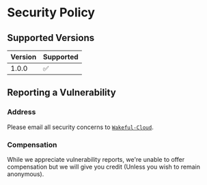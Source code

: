 # Security Policy

## Supported Versions

| Version | Supported |
| --- | --- |
| 1.0.0 | :white_check_mark: |

## Reporting a Vulnerability

### Address
Please email all security concerns to [`Wakeful-Cloud`](mailto:wakefulcloud@protonmail.com).

### Compensation
While we appreciate vulnerability reports, we're unable to offer compensation
but we will give you credit (Unless you wish to remain anonymous).
